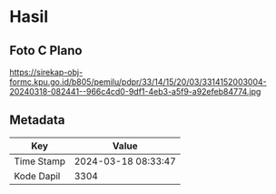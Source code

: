 # Hasil

## Foto C Plano

https://sirekap-obj-formc.kpu.go.id/b805/pemilu/pdpr/33/14/15/20/03/3314152003004-20240318-082441--966c4cd0-9df1-4eb3-a5f9-a92efeb84774.jpg


## Metadata

| Key        | Value               |
| ---------- | ------------------- |
| Time Stamp | 2024-03-18 08:33:47 |
| Kode Dapil | 3304                |




